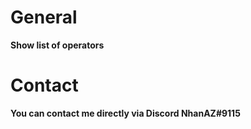 # General
**Show list of operators**

# Contact
**You can contact me directly via Discord NhanAZ#9115**
